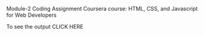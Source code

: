 Module-2 Coding Assignment
Coursera course: HTML, CSS, and Javascript for Web Developers

To see the output CLICK HERE
